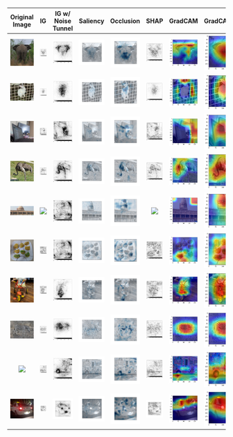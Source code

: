 | Original Image | IG | IG w/ Noise Tunnel | Saliency | Occlusion | SHAP | GradCAM | GradCAM++ |
:----------------------------:|:--------------------------------:|:--------------------------------:|:--------------------------------:|:--------------------------------:|:--------------------------------:|:--------------------------------:|:--------------------------------:|
![](test_images/elephant.JPG)| ![](test_images/elephant_IG.png) | ![](test_images/elephant_NT.png) | ![](test_images/elephant_saliency.jpg) | ![](test_images/elephant_occ.jpg) | ![](test_images/elephant_shap.png) | ![](test_images/elephant_gc.png) | ![](test_images/elephant_gcp.png)
![](test_images/hare.jpg) | ![](test_images/hare_IG.png) | ![](test_images/hare_noisetunnel.png) | ![](test_images/hare_saliency.jpg) | ![](test_images/hare_occ.jpg) | ![](test_images/hare_shap.png) | ![](test_images/hare_gradcam.png) | ![](test_images/hare_gradcamplus.png)
![](test_images/monitor.jpg) | ![](./test_images/monitor_ig.png) | ![](./test_images/monitor_nt.png) | ![](./test_images/monitor_saliency.jpg) | ![](./test_images/monitor_occ.jpg) | ![](./test_images/monitor_shap.png) | ![](./test_images/monitor_gc.png) | ![](./test_images/monitor_gcp.png)
![](./test_images/ostrich.JPG) | ![](./test_images/ostrich_ig.png) | ![](./test_images/ostrich_nt.png) | ![](./test_images/ostrich_saliency.jpg) | ![](./test_images/ostrich_occ.jpg) | ![](./test_images/ostrich_shap.png) | ![](./test_images/ostrich_gc.png) | ![](./test_images/ostrich_gcp.png)
![](./test_images/palace.jpg) | ![](/test_images/palace_ig.jpg) | ![](./test_images/plate_nt.png) | ![](./test_images/palace_saliency.jpg) | ![](./test_images/palace_occ.jpg) | ![](./test_images/palace_shap.jpg) | ![](./test_images/palace_gradcam.png) | ![](./test_images/palace_gradcamplus.png)
![](./test_images/plate.jpg) | ![](./test_images/plate_ig.png) | ![](./test_images/plate_nt.png) |![](./test_images/plate_saliency.jpg) |![](./test_images/plate_occ.jpg) |![](./test_images/plate_shap.png) |![](./test_images/plate_gc.png) |![](./test_images/plate_gcp.png)
![](./test_images/tricycle.jpg) | ![](./test_images/tricycle_ig.png) | ![](./test_images/tricycle_nt.png) | ![](./test_images/tricycle_saliency.jpg) | ![](./test_images/tricycle_occ.jpg) | ![](./test_images/tricycle_shap.png) | ![](./test_images/tricycle_gc.png) | ![todo](./test_images/tricycle_gcp.png)
![](./test_images/zebra.JPG) | ![](./test_images/zebra_ig.png) | ![](./test_images/zebra_nt.png) | ![](./test_images/zebra_saliency.jpg) | ![](./test_images/zebra_occ.jpg) | ![](./test_images/zebra_shap.png) | ![](./test_images/zebra_gc.png) | ![](./test_images/zebra_gcp.png)
![](./test_images/van.jpg) | ![](./test_images/van_ig.png) | ![](./test_images/van_nt.png) | ![](./test_images/van_saliency.jpg) | ![](./test_images/van_occ.jpg) | ![](./test_images/van_shap.png) | ![](./test_images/van_gc.png) | ![](./test_images/van_gcp.png)
![](./test_images/car.jpg) | ![](./test_images/car_ig.jpg) | ![](./test_images/car_nt.jpg) | ![](./test_images/car_saliency.jpg) | ![](./test_images/car_occ.jpg) | ![](./test_images/car_grad_shap.jpg) | ![](./test_images/car_gc.png) | ![](./test_images/car_gcp.png)
